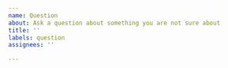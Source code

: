 ```yaml
---
name: Question
about: Ask a question about something you are not sure about
title: ''
labels: question
assignees: ''

---
```



